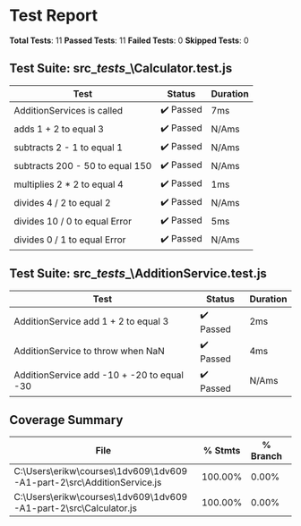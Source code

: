 # Test Report
**Total Tests**: 11
**Passed Tests**: 11
**Failed Tests**: 0
**Skipped Tests**: 0

## Test Suite: src\__tests__\Calculator.test.js
| Test | Status | Duration |
|------|--------|----------|
| AdditionServices is called | ✔️ Passed | 7ms |
| adds 1 + 2 to equal 3 | ✔️ Passed | N/Ams |
| subtracts 2 - 1 to equal 1 | ✔️ Passed | N/Ams |
| subtracts 200 - 50 to equal 150 | ✔️ Passed | N/Ams |
| multiplies 2 * 2 to equal 4 | ✔️ Passed | 1ms |
| divides 4 / 2 to equal 2 | ✔️ Passed | N/Ams |
| divides 10 / 0 to equal Error | ✔️ Passed | 5ms |
| divides 0 / 1 to equal Error | ✔️ Passed | N/Ams |

## Test Suite: src\__tests__\AdditionService.test.js
| Test | Status | Duration |
|------|--------|----------|
| AdditionService add 1 + 2 to equal 3 | ✔️ Passed | 2ms |
| AdditionService to throw when NaN | ✔️ Passed | 4ms |
| AdditionService add -10 + -20 to equal -30 | ✔️ Passed | N/Ams |

## Coverage Summary
| File | % Stmts | % Branch | % Funcs | % Lines |
|------|---------|----------|---------|---------|
| C:\Users\erikw\courses\1dv609\1dv609-A1-part-2\src\AdditionService.js | 100.00% | 0.00% | 100.00% | 100.00% |
| C:\Users\erikw\courses\1dv609\1dv609-A1-part-2\src\Calculator.js | 100.00% | 0.00% | 100.00% | 100.00% |

